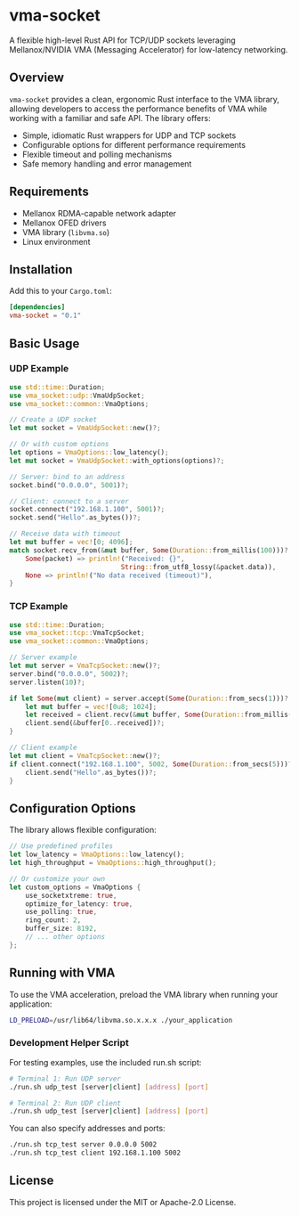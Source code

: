 # vma-socket

A flexible high-level Rust API for TCP/UDP sockets leveraging Mellanox/NVIDIA VMA (Messaging Accelerator) for low-latency networking.

## Overview

`vma-socket` provides a clean, ergonomic Rust interface to the VMA library, allowing developers to access the performance benefits of VMA while working with a familiar and safe API. The library offers:

- Simple, idiomatic Rust wrappers for UDP and TCP sockets
- Configurable options for different performance requirements
- Flexible timeout and polling mechanisms
- Safe memory handling and error management

## Requirements

- Mellanox RDMA-capable network adapter
- Mellanox OFED drivers
- VMA library (`libvma.so`)
- Linux environment

## Installation

Add this to your `Cargo.toml`:

```toml
[dependencies]
vma-socket = "0.1"
```

## Basic Usage

### UDP Example

```rust
use std::time::Duration;
use vma_socket::udp::VmaUdpSocket;
use vma_socket::common::VmaOptions;

// Create a UDP socket
let mut socket = VmaUdpSocket::new()?;

// Or with custom options
let options = VmaOptions::low_latency();
let mut socket = VmaUdpSocket::with_options(options)?;

// Server: bind to an address
socket.bind("0.0.0.0", 5001)?;

// Client: connect to a server
socket.connect("192.168.1.100", 5001)?;
socket.send("Hello".as_bytes())?;

// Receive data with timeout
let mut buffer = vec![0; 4096];
match socket.recv_from(&mut buffer, Some(Duration::from_millis(100)))? {
    Some(packet) => println!("Received: {}", 
                            String::from_utf8_lossy(&packet.data)),
    None => println!("No data received (timeout)"),
}
```

### TCP Example

```rust
use std::time::Duration;
use vma_socket::tcp::VmaTcpSocket;
use vma_socket::common::VmaOptions;

// Server example
let mut server = VmaTcpSocket::new()?;
server.bind("0.0.0.0", 5002)?;
server.listen(10)?;

if let Some(mut client) = server.accept(Some(Duration::from_secs(1)))? {
    let mut buffer = vec![0u8; 1024];
    let received = client.recv(&mut buffer, Some(Duration::from_millis(100)))?;
    client.send(&buffer[0..received])?;
}

// Client example
let mut client = VmaTcpSocket::new()?;
if client.connect("192.168.1.100", 5002, Some(Duration::from_secs(5)))? {
    client.send("Hello".as_bytes())?;
}
```

## Configuration Options

The library allows flexible configuration:

```rust
// Use predefined profiles
let low_latency = VmaOptions::low_latency();
let high_throughput = VmaOptions::high_throughput();

// Or customize your own
let custom_options = VmaOptions {
    use_socketxtreme: true,
    optimize_for_latency: true,
    use_polling: true,
    ring_count: 2,
    buffer_size: 8192,
    // ... other options
};
```

## Running with VMA

To use the VMA acceleration, preload the VMA library when running your application:

```bash
LD_PRELOAD=/usr/lib64/libvma.so.x.x.x ./your_application
```

### Development Helper Script

For testing examples, use the included run.sh script:

```bash
# Terminal 1: Run UDP server
./run.sh udp_test [server|client] [address] [port]

# Terminal 2: Run UDP client
./run.sh udp_test [server|client] [address] [port]
```

You can also specify addresses and ports:
```bash
./run.sh tcp_test server 0.0.0.0 5002
./run.sh tcp_test client 192.168.1.100 5002
```

## License

This project is licensed under the MIT or Apache-2.0 License.